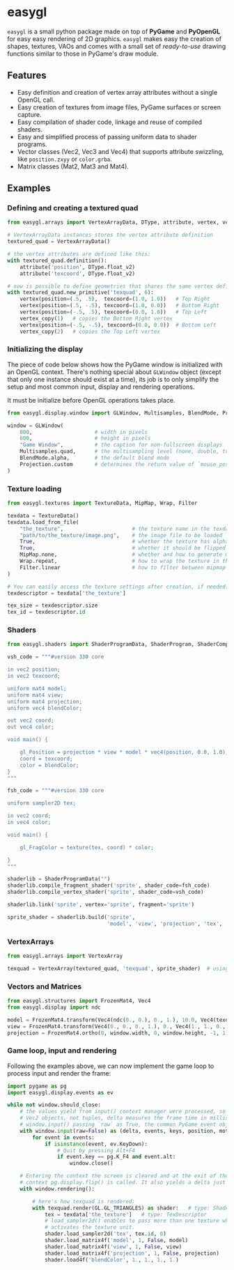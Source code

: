 easygl
======

`easygl` is a small python package made on top of **PyGame** and **PyOpenGL** for easy
easy rendering of 2D graphics. `easygl` makes easy the creation of shapes,
textures, VAOs and comes with a small set of _ready-to-use_ drawing functions similar to
those in PyGame's draw module.

Features
---
+ Easy definition and creation of vertex array attributes without a single OpenGL call.
+ Easy creation of textures from image files, PyGame surfaces or screen capture.
+ Easy compilation of shader code, linkage and reuse of compiled shaders.
+ Easy and simplified process of passing uniform data to shader programs.
+ Vector classes (Vec2, Vec3 and Vec4) that supports attribute swizzling, like `position.zxyy` or `color.grba`.
+ Matrix classes (Mat2, Mat3 and Mat4).

Examples
---
### Defining and creating a textured quad ###

```python
from easygl.arrays import VertexArrayData, DType, attribute, vertex, vertex_copy

# VertexArrayData instances stores the vertex attribute definition
textured_quad = VertexArrayData()

# the vertex attributes are defined like this:
with textured_quad.definition():
    attribute('position', DType.float_v2)
    attribute('texcoord', DType.float_v2)

# now is possible to define geometries that shares the same vertex definition:
with textured_quad.new_primitive('texquad', 6):
    vertex(position=(.5, .5),  texcoord=(1.0, 1.0))   # Top Right
    vertex(position=(.5, -.5), texcoord=(1.0, 0.0))   # Bottom Right
    vertex(position=(-.5, .5), texcoord=(0.0, 1.0))   # Top Left
    vertex_copy(1)   # copies the Bottom Right vertex
    vertex(position=(-.5, -.5), texcoord=(0.0, 0.0))  # Bottom Left
    vertex_copy(2)   # copies the Top Left vertex
```

### Initializing the display ###
The piece of code below shows how the PyGame window is initialized with an OpenGL context.
There's nothing special about `GLWindow` object (except that only one instance should exist at a time),
its job is to only simplify the setup and most common input, display and rendering operations.

It must be initialize before OpenGL operations takes place.
```python
from easygl.display.window import GLWindow, Multisamples, BlendMode, Projection

window = GLWindow(
    800,                    # width in pixels
    600,                    # height in pixels
    "Game Window",          # the caption for non-fullscreen displays
    Multisamples.quad,      # the multisampling level (none, double, triple or quad)
    BlendMode.alpha,        # the default blend mode
    Projection.custom       # determines the return value of `mouse_position` and `mouse_motion` properties.
)
```

### Texture loading ###

```python
from easygl.textures import TextureData, MipMap, Wrap, Filter

texdata = TextureData()
texdata.load_from_file(
    "the_texture",                      # the texture name in the texdata object
    "path/to/the_texture/image.png",    # the image file to be loaded
    True,                               # whether the texture has alpha channel
    True,                               # whether it should be flipped vertically
    MipMap.none,                        # whether and how to generate mipmaps
    Wrap.repeat,                        # how to wrap the texture in the primitive
    Filter.linear                       # how to filter between mipmap levels
)

# You can easily access the texture settings after creation, if needed:
texdescriptor = texdata['the_texture']

tex_size = texdescriptor.size
tex_id = texdescriptor.id
```

### Shaders ###
```python
from easygl.shaders import ShaderProgramData, ShaderProgram, ShaderCompileError

vsh_code = """#version 330 core

in vec2 position;
in vec2 texcoord;

uniform mat4 model;
uniform mat4 view;
uniform mat4 projection;
uniform vec4 blendColor;

out vec2 coord;
out vec4 color;

void main() {

    gl_Position = projection * view * model * vec4(position, 0.0, 1.0);
    coord = texcoord;
    color = blendColor;
}
"""

fsh_code = """#version 330 core

uniform sampler2D tex;

in vec2 coord;
in vec4 color;

void main() {

    gl_FragColor = texture(tex, coord) * color;

}
"""

shaderlib = ShaderProgramData("")
shaderlib.compile_fragment_shader('sprite', shader_code=fsh_code)
shaderlib.compile_vertex_shader('sprite', shader_code=vsh_code)

shaderlib.link('sprite', vertex='sprite', fragment='sprite')

sprite_shader = shaderlib.build('sprite',
                                'model', 'view', 'projection', 'tex', 'blendColor')
```

### VertexArrays ###
```python
from easygl.arrays import VertexArray

texquad = VertexArray(textured_quad, 'texquad', sprite_shader)  # using values from examples above
```

### Vectors and Matrices ###
```python
from easygl.structures import FrozenMat4, Vec4
from easygl.display import ndc

model = FrozenMat4.transform(Vec4(ndc(0., 0.), 0., 1.), 10.0, Vec4(texdata['the_texture'].size, 1., 1.))
view = FrozenMat4.transform(Vec4(0., 0., 0., 1.), 0., Vec4(1., 1., 0., 1.))
projection = FrozenMat4.ortho(0, window.width, 0, window.height, -1, 1)

```

### Game loop, input and rendering ###
Following the examples above, we can now implement the game loop to process input and render the frame:
```python
import pygame as pg
import easygl.display.events as ev

while not window.should_close:
    # the values yield from input() context manager were processed, so position and motion are
    # Vec2 objects, not tuples, delta measures the frame time in milliseconds. By calling
    # window.input() passing `raw` as True, the common PyGame event objects are yield.
    with window.input(raw=False) as (delta, events, keys, position, motion):
        for event in events:
            if isinstance(event, ev.KeyDown):
                # Quit by pressing Alt+F4
                if event.key == pg.K_F4 and event.alt:
                    window.close()

    # Entering the context the screen is cleared and at the exit of the rendering
    # context pg.display.flip() is called. It also yields a delta just like input().
    with window.rendering():

        # here's how texquad is rendered:
        with texquad.render(GL.GL_TRIANGLES) as shader:   # type: ShaderProgram
            tex = texdata['the_texture']   # type: TexDescriptor
            # load_sampler2d() enables to pass more than one texture when needed. The last argument
            # activates the texture unit.
            shader.load_sampler2d('tex', tex.id, 0)
            shader.load_matrix4f('model', 1, False, model)
            shader.load_matrix4f('view', 1, False, view)
            shader.load_matrix4f('projection', 1, False, projection)
            shader.load4f('blendColor', 1., 1., 1., 1.)

```
